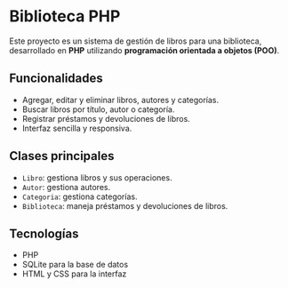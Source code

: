 # Biblioteca PHP

Este proyecto es un sistema de gestión de libros para una biblioteca, desarrollado en **PHP** utilizando **programación orientada a objetos (POO)**.

## Funcionalidades

- Agregar, editar y eliminar libros, autores y categorías.
- Buscar libros por título, autor o categoría.
- Registrar préstamos y devoluciones de libros.
- Interfaz sencilla y responsiva.

## Clases principales

- `Libro`: gestiona libros y sus operaciones.
- `Autor`: gestiona autores.
- `Categoria`: gestiona categorías.
- `Biblioteca`: maneja préstamos y devoluciones de libros.

## Tecnologías

- PHP
- SQLite para la base de datos
- HTML y CSS para la interfaz
